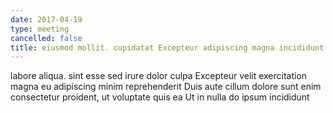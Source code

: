 ```yaml
---
date: 2017-04-19
type: meeting
cancelled: false
title: eiusmod mollit. cupidatat Excepteur adipiscing magna incididunt
---
```

labore aliqua. sint esse sed irure dolor culpa Excepteur velit exercitation magna eu adipiscing minim reprehenderit Duis aute cillum dolore sunt enim consectetur proident, ut voluptate quis ea Ut in nulla do ipsum incididunt